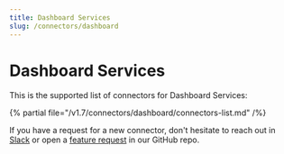 ```yaml
---
title: Dashboard Services
slug: /connectors/dashboard
---
```


# Dashboard Services

This is the supported list of connectors for Dashboard Services:

{% partial file="/v1.7/connectors/dashboard/connectors-list.md" /%}

If you have a request for a new connector, don't hesitate to reach out in [Slack](https://slack.open-metadata.org/) or
open a [feature request](https://github.com/open-metadata/OpenMetadata/issues/new/choose) in our GitHub repo.
